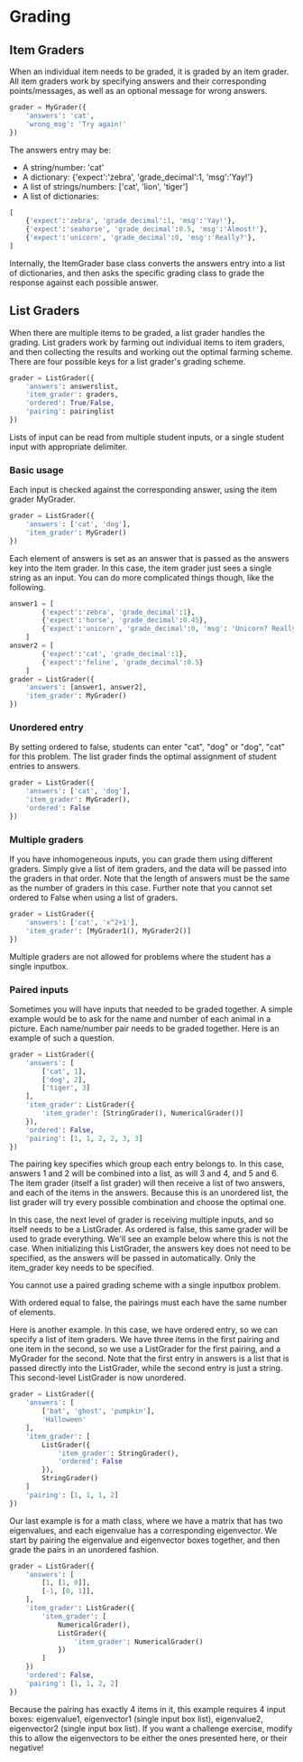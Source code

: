 Grading
=======

Item Graders
------------

When an individual item needs to be graded, it is graded by an item grader. All item graders work by specifying answers and their corresponding points/messages, as well as an optional message for wrong answers.

```python
grader = MyGrader({
    'answers': 'cat',
    'wrong_msg': 'Try again!'
})
```

The answers entry may be:
* A string/number: 'cat'
* A dictionary: {'expect':'zebra', 'grade_decimal':1, 'msg':'Yay!'}
* A list of strings/numbers: ['cat', 'lion', 'tiger']
* A list of dictionaries:
```python
[
    {'expect':'zebra', 'grade_decimal':1, 'msg':'Yay!'},
    {'expect':'seahorse', 'grade_decimal':0.5, 'msg':'Almost!'},
    {'expect':'unicorn', 'grade_decimal':0, 'msg':'Really?'},
]
```

Internally, the ItemGrader base class converts the answers entry into a list of dictionaries, and then asks the specific grading class to grade the response against each possible answer.


List Graders
------------

When there are multiple items to be graded, a list grader handles the grading. List graders work by farming out individual items to item graders, and then collecting the results and working out the optimal farming scheme. There are four possible keys for a list grader's grading scheme.

```python
grader = ListGrader({
    'answers': answerslist,
    'item_grader': graders,
    'ordered': True/False,
    'pairing': pairinglist
})
```

Lists of input can be read from multiple student inputs, or a single student input with appropriate delimiter.


### Basic usage

Each input is checked against the corresponding answer, using the item grader MyGrader.

```python
grader = ListGrader({
    'answers': ['cat', 'dog'],
    'item_grader': MyGrader()
})
```

Each element of answers is set as an answer that is passed as the answers key into the item grader. In this case, the item grader just sees a single string as an input. You can do more complicated things though, like the following.

```python
answer1 = [
        {'expect':'zebra', 'grade_decimal':1},
        {'expect':'horse', 'grade_decimal':0.45},
        {'expect':'unicorn', 'grade_decimal':0, 'msg': 'Unicorn? Really?'}
    ]
answer2 = [
        {'expect':'cat', 'grade_decimal':1},
        {'expect':'feline', 'grade_decimal':0.5}
    ]
grader = ListGrader({
    'answers': [answer1, answer2],
    'item_grader': MyGrader()
})
```


### Unordered entry

By setting ordered to false, students can enter "cat", "dog" or "dog", "cat" for this problem. The list grader finds the optimal assignment of student entries to answers.

```python
grader = ListGrader({
    'answers': ['cat', 'dog'],
    'item_grader': MyGrader(),
    'ordered': False
})
```


### Multiple graders

If you have inhomogeneous inputs, you can grade them using different graders. Simply give a list of item graders, and the data will be passed into the graders in that order. Note that the length of answers must be the same as the number of graders in this case. Further note that you cannot set ordered to False when using a list of graders.

```python
grader = ListGrader({
    'answers': ['cat', 'x^2+1'],
    'item_grader': [MyGrader1(), MyGrader2()]
})
```

Multiple graders are not allowed for problems where the student has a single inputbox.


### Paired inputs

Sometimes you will have inputs that needed to be graded together. A simple example would be to ask for the name and number of each animal in a picture. Each name/number pair needs to be graded together. Here is an example of such a question.

```python
grader = ListGrader({
    'answers': [
        ['cat', 1],
        ['dog', 2],
        ['tiger', 3]
    ],
    'item_grader': ListGrader({
        'item_grader': [StringGrader(), NumericalGrader()]
    }),
    'ordered': False,
    'pairing': [1, 1, 2, 2, 3, 3]
})
```

The pairing key specifies which group each entry belongs to. In this case, answers 1 and 2 will be combined into a list, as will 3 and 4, and 5 and 6. The item grader (itself a list grader) will then receive a list of two answers, and each of the items in the answers. Because this is an unordered list, the list grader will try every possible combination and choose the optimal one.

In this case, the next level of grader is receiving multiple inputs, and so itself needs to be a ListGrader. As ordered is false, this same grader will be used to grade everything. We'll see an example below where this is not the case. When initializing this ListGrader, the answers key does not need to be specified, as the answers will be passed in automatically. Only the item_grader key needs to be specified.

You cannot use a paired grading scheme with a single inputbox problem.

With ordered equal to false, the pairings must each have the same number of elements.

Here is another example. In this case, we have ordered entry, so we can specify a list of item graders. We have three items in the first pairing and one item in the second, so we use a ListGrader for the first pairing, and a MyGrader for the second. Note that the first entry in answers is a list that is passed directly into the ListGrader, while the second entry is just a string. This second-level ListGrader is now unordered.

```python
grader = ListGrader({
    'answers': [
        ['bat', 'ghost', 'pumpkin'],
        'Halloween'
    ],
    'item_grader': [
        ListGrader({
            'item_grader': StringGrader(),
            'ordered': False
        }),
        StringGrader()
    ]
    'pairing': [1, 1, 1, 2]
})
```

Our last example is for a math class, where we have a matrix that has two eigenvalues, and each eigenvalue has a corresponding eigenvector. We start by pairing the eigenvalue and eigenvector boxes together, and then grade the pairs in an unordered fashion.

```python
grader = ListGrader({
    'answers': [
        [1, [1, 0]],
        [-1, [0, 1]],
    ],
    'item_grader': ListGrader({
        'item_grader': [
            NumericalGrader(),
            ListGrader({
                'item_grader': NumericalGrader()
            })
        ]
    })
    'ordered': False,
    'pairing': [1, 1, 2, 2]
})
```

Because the pairing has exactly 4 items in it, this example requires 4 input boxes: eigenvalue1, eigenvector1 (single input box list), eigenvalue2, eigenvector2 (single input box list). If you want a challenge exercise, modify this to allow the eigenvectors to be either the ones presented here, or their negative!
